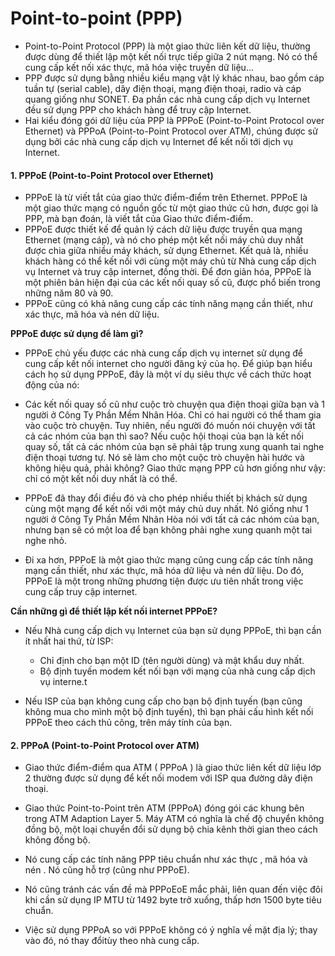 # Point-to-point (PPP)
- Point-to-Point Protocol (PPP) là một giao thức liên kết dữ liệu, thường được dùng để thiết lập một kết nối trực tiếp giữa 2 nút mạng. Nó có thể cung cấp kết nối xác thực, mã hóa việc truyền dữ liệu...
- PPP được sử dụng bằng nhiều kiểu mạng vật lý khác nhau, bao gồm cáp tuần tự (serial cable), dây điện thoại, mạng điện thoại, radio và cáp quang giống như SONET. Đa phần các nhà cung cấp dịch vụ Internet đều sử dụng PPP cho khách hàng để truy cập Internet. 
- Hai kiểu đóng gói dữ liệu của PPP là PPPoE (Point-to-Point Protocol over Ethernet) và PPPoA (Point-to-Point Protocol over ATM), chúng được sử dụng bởi các nhà cung cấp dịch vụ Internet để kết nối tới dịch vụ Internet.

#### 1. PPPoE (Point-to-Point Protocol over Ethernet)
- PPPoE là từ viết tắt của giao thức điểm-điểm trên Ethernet. PPPoE là một giao thức mạng có nguồn gốc từ một giao thức cũ hơn, được gọi là PPP, mà bạn đoán, là viết tắt của Giao thức điểm-điểm.
- PPPoE được thiết kế để quản lý cách dữ liệu được truyền qua mạng Ethernet (mạng cáp), và nó cho phép một kết nối máy chủ duy nhất được chia giữa nhiều máy khách, sử dụng Ethernet. Kết quả là, nhiều khách hàng có thể kết nối với cùng một máy chủ từ Nhà cung cấp dịch vụ Internet và truy cập internet, đồng thời. Để đơn giản hóa, PPPoE là một phiên bản hiện đại của các kết nối quay số cũ, được phổ biến trong những năm 80 và 90.
- PPPoE cũng có khả năng cung cấp các tính năng mạng cần thiết, như xác thực, mã hóa và nén dữ liệu.

**PPPoE được sử dụng để làm gì?**
- PPPoE chủ yếu được các nhà cung cấp dịch vụ internet sử dụng để cung cấp kết nối internet cho người đăng ký của họ. Để giúp bạn hiểu cách họ sử dụng PPPoE, đây là một ví dụ siêu thực về cách thức hoạt động của nó:

- Các kết nối quay số cũ như cuộc trò chuyện qua điện thoại giữa bạn và 1 người ở Công Ty Phần Mềm Nhân Hóa. Chỉ có hai người có thể tham gia vào cuộc trò chuyện. Tuy nhiên, nếu người đó muốn nói chuyện với tất cả các nhóm của bạn thì sao? Nếu cuộc hội thoại của bạn là kết nối quay số, tất cả các nhóm của bạn sẽ phải tập trung xung quanh tai nghe điện thoại tương tự. Nó sẽ làm cho một cuộc trò chuyện hài hước và không hiệu quả, phải không? Giao thức mạng PPP cũ hơn giống như vậy: chỉ có một kết nối duy nhất là có thể.

- PPPoE đã thay đổi điều đó và cho phép nhiều thiết bị khách sử dụng cùng một mạng để kết nối với một máy chủ duy nhất. Nó giống như 1 người ở Công Ty Phần Mềm Nhân Hòa nói với tất cả các nhóm của bạn, nhưng bạn sẽ có một loa để bạn không phải nghe xung quanh một tai nghe nhỏ.

- Đi xa hơn, PPPoE là một giao thức mạng cũng cung cấp các tính năng mạng cần thiết, như xác thực, mã hóa dữ liệu và nén dữ liệu. Do đó, PPPoE là một trong những phương tiện được ưu tiên nhất trong việc cung cấp truy cập internet.

**Cần những gì để thiết lập kết nối internet PPPoE?**
- Nếu Nhà cung cấp dịch vụ Internet của bạn sử dụng PPPoE, thì bạn cần ít nhất hai thứ, từ ISP:

  - Chỉ định cho bạn một ID (tên người dùng) và mật khẩu duy nhất.
  - Bộ định tuyến modem kết nối bạn với mạng của nhà cung cấp dịch vụ interne.t
- Nếu ISP của bạn không cung cấp cho bạn bộ định tuyến (bạn cũng không mua cho mình một bộ định tuyến), thì bạn phải cấu hình kết nối PPPoE theo cách thủ công, trên máy tính của bạn.

#### 2. PPPoA (Point-to-Point Protocol over ATM)
- Giao thức điểm-điểm qua ATM ( PPPoA ) là giao thức liên kết dữ liệu lớp 2 thường được sử dụng để kết nối modem với ISP qua đường dây điện thoại.

- Giao thức Point-to-Point trên ATM (PPPoA) đóng gói các khung bên trong ATM Adaption Layer 5. Máy ATM có nghĩa là chế độ chuyển không đồng bộ, một loại chuyển đổi sử dụng bộ chia kênh thời gian theo cách không đồng bộ.

- Nó cung cấp các tính năng PPP tiêu chuẩn như xác thực , mã hóa và nén . Nó cũng hỗ trợ (cũng như PPPoE).

- Nó cũng tránh các vấn đề mà PPPoEoE mắc phải, liên quan đến việc đôi khi cần sử dụng IP MTU từ 1492 byte trở xuống, thấp hơn 1500 byte tiêu chuẩn.

- Việc sử dụng PPPoA so với PPPoE không có ý nghĩa về mặt địa lý; thay vào đó, nó thay đổitùy theo nhà cung cấp.